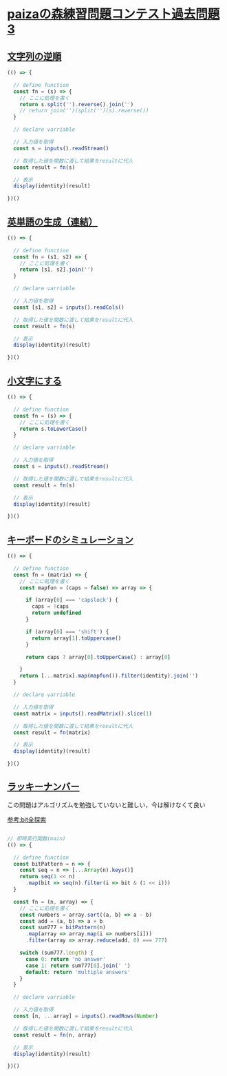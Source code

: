 # [paizaの森練習問題コンテスト過去問題3](https://paiza.jp/works/mondai/forest_contest_003/problem_index?language_uid=javascript)

## [文字列の逆順](https://paiza.jp/works/mondai/forest_contest_003/forest_contest_003__d_reverse/edit?language_uid=javascript)

```js
(() => {

  // define function
  const fn = (s) => {
    // ここに処理を書く
    return s.split('').reverse().join('')
    // return join('')(split('')(s).reverse())
  }

  // declare varriable

  // 入力値を取得
  const s = inputs().readStream()

  // 取得した値を関数に渡して結果をresultに代入
  const result = fn(s)

  // 表示
  display(identity)(result)

})()
```

## [英単語の生成（連結）](https://paiza.jp/works/mondai/forest_contest_003/forest_contest_003__d_join/edit?language_uid=javascript)

```js
(() => {

  // define function
  const fn = (s1, s2) => {
    // ここに処理を書く
    return [s1, s2].join('')
  }

  // declare varriable

  // 入力値を取得
  const [s1, s2] = inputs().readCols()

  // 取得した値を関数に渡して結果をresultに代入
  const result = fn(s)

  // 表示
  display(identity)(result)

})()
```

## [小文字にする](https://paiza.jp/works/mondai/forest_contest_003/forest_contest_003__d_lowercase/edit?language_uid=javascript)

```js
(() => {

  // define function
  const fn = (s) => {
    // ここに処理を書く
    return s.toLowerCase()
  }

  // declare varriable

  // 入力値を取得
  const s = inputs().readStream()

  // 取得した値を関数に渡して結果をresultに代入
  const result = fn(s)

  // 表示
  display(identity)(result)

})()
```

## [キーボードのシミュレーション](https://paiza.jp/works/mondai/forest_contest_003/forest_contest_003__c_keyboard/edit?language_uid=javascript&t=808433f5e98058d0b13c5d3453944011)

```js
(() => {

  // define function
  const fn = (matrix) => {
    // ここに処理を書く
    const mapfun = (caps = false) => array => {

      if (array[0] === 'capslock') {
        caps = !caps
        return undefined
      }

      if (array[0] === 'shift') {
        return array[1].toUppercase()
      }

      return caps ? array[0].toUpperCase() : array[0]

    }
    return [...matrix].map(mapfun()).filter(identity).join('')
  }

  // declare varriable

  // 入力値を取得
  const matrix = inputs().readMatrix().slice(1)

  // 取得した値を関数に渡して結果をresultに代入
  const result = fn(matrix)

  // 表示
  display(identity)(result)

})()

```

## [ラッキーナンバー](https://paiza.jp/works/mondai/forest_contest_003/forest_contest_003__b_lucky_number/edit?language_uid=javascript)

この問題はアルゴリズムを勉強していないと難しい，今は解けなくて良い

[参考:bit全探索](https://www.google.com/search?q=bit%E5%85%A8%E6%8E%A2%E7%B4%A2+javascript&ei=neBPY9TyOdTl2roP7aqMmA0&ved=0ahUKEwiUtYipmez6AhXUslYBHW0VA9MQ4dUDCA8&uact=5&oq=bit%E5%85%A8%E6%8E%A2%E7%B4%A2+javascript&gs_lcp=Cgdnd3Mtd2l6EAMyBQgAEKIEMgUIABCiBDIFCAAQogQyBQgAEKIEOgoIABBHENYEELADOgUIABCABDoHCAAQBBCABDoGCAAQBBAeOggIABAIEAQQHjoFCCEQoAE6BwgAEIAEEA06BgghEAoQKkoECEEYAEoECEYYAFDzAliHZWCzZmgJcAF4AIAB2QGIAboZkgEGMC4yMy4xmAEAoAEByAEKwAEB&sclient=gws-wiz)

```js

// 即時実行関数(main)
(() => {

  // define function
  const bitPattern = n => {
    const seq = n => [...Array(n).keys()]
    return seq(1 << n)
      .map(bit => seq(n).filter(i => bit & (1 << i)))
  }

  const fn = (n, array) => {
    // ここに処理を書く
    const numbers = array.sort((a, b) => a - b)
    const add = (a, b) => a + b
    const sum777 = bitPattern(n)
      .map(array => array.map(i => numbers[i]))
      .filter(array => array.reduce(add, 0) === 777)

    switch (sum777.length) {
      case 0: return 'no answer'
      case 1: return sum777[0].join(' ')
      default: return 'multiple answers'
    }
  }

  // declare varriable

  // 入力値を取得
  const [n, ...array] = inputs().readRows(Number)

  // 取得した値を関数に渡して結果をresultに代入
  const result = fn(n, array)

  // 表示
  display(identity)(result)

})()
```